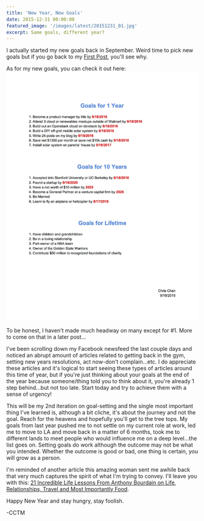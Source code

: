 ```yaml
---
title: 'New Year, New Goals'
date: 2015-12-31 00:00:00
featured_image: '/images/latest/20151231_01.jpg'
excerpt: Same goals, different year?
---
```


I actually started my new goals back in September. Weird time to pick new goals but if you go back to my [First Post](http://chrischantheman.blogspot.com/2014/08/first-post.html), you'll see why.

As for my new goals, you can check it out here:
![](/images/latest/20151231_02.jpg)

To be honest, I haven't made much headway on many except for #1. More to come on that in a later post...

I've been scrolling down my Facebook newsfeed the last couple days and noticed an abrupt amount of articles related to getting back in the gym, setting new years resolutions, act now-don't complain...etc. I do appreciate these articles and it's logical to start seeing these types of articles around this time of year, but if you're just thinking about your goals at the end of the year because someone/thing told you to think about it, you're already 1 step behind...but not too late. Start today and try to achieve them with a sense of urgency!

This will be my 2nd iteration on goal-setting and the single most important thing I've learned is, although a bit cliche, it's about the journey and not the goal. Reach for the heavens and hopefully you'll get to the tree tops. My goals from last year pushed me to not settle on my current role at work, led me to move to LA and move back in a matter of 6 months, took me to different lands to meet people who would influence me on a deep level...the list goes on. Setting goals do work although the outcome may not be what you intended. Whether the outcome is good or bad, one thing is certain, you will grow as a person.

I'm reminded of another article this amazing woman sent me awhile back that very much captures the spirit of what I'm trying to convey. I'll leave you with this: [21 Incredible Life Lessons From Anthony Bourdain on Life, Relationships, Travel and Most Importantly Food](http://thoughtcatalog.com/koty-neelis/2015/05/21-incredible-life-lessons-from-anthony-bourdain-on-life-relationships-travel-and-most-importantly-food/).

Happy New Year and stay hungry, stay foolish.

-CCTM
